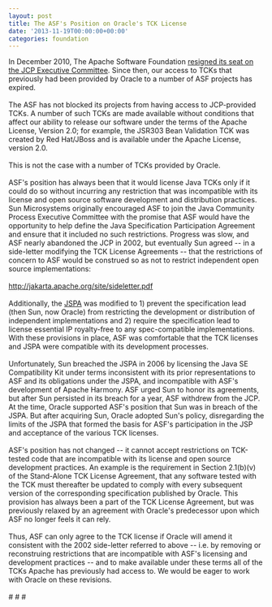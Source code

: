```yaml
---
layout: post
title: The ASF's Position on Oracle's TCK License
date: '2013-11-19T00:00:00+00:00'
categories: foundation
---
```

<div>In December 2010, The Apache Software Foundation <a href="https://blogs.apache.org/foundation/entry/the_asf_resigns_from_the">resigned its seat on the JCP Executive Committee</a>. Since then, our access to TCKs that previously had been provided by Oracle to a number of ASF projects has expired.</div> 
  <div><br /></div> 
  <div>The ASF has not blocked its projects from having access to JCP-provided TCKs. A number of such TCKs are made available without conditions that affect our ability to release our software under the terms of the Apache License, Version 2.0; for example, the JSR303 Bean Validation TCK was created by Red Hat/JBoss and is available under the Apache License, version 2.0.</div> 
  <div><br /></div> 
  <div>This is not the case with a number of TCKs provided by Oracle.</div> 
  <div><br /></div> 
  <div>ASF's position has always been that it would license Java TCKs only if it could do so without incurring any restriction that was incompatible with its license and open source software development and distribution practices. Sun Microsystems originally encouraged ASF to join the Java Community Process Executive Committee with the promise that ASF would have the opportunity to help define the Java Specification Participation Agreement and ensure that it included no such restrictions. Progress was slow, and ASF nearly abandoned the JCP in 2002, but eventually Sun agreed -- in a side-letter modifying the TCK License Agreements -- that the restrictions of concern to ASF would be construed so as not to restrict independent open source implementations:</div> 
  <div><br /></div> 
  <div> <a href="http://jakarta.apache.org/site/sideletter.pdf">http://jakarta.apache.org/site/sideletter.pdf</a></div> 
  <div><br /></div> 
  <div>Additionally, the <a href="http://jcp.org/aboutJava/communityprocess/JSPA2.pdf">JSPA</a> was modified to 1) prevent the specification lead (then Sun, now Oracle) from restricting the development or distribution of independent implementations and 2) require the specification lead to license essential IP royalty-free to any spec-compatible implementations. With these provisions in place, ASF was comfortable that the TCK licenses and JSPA were compatible with its development processes.</div> 
  <div><br /></div> 
  <div>Unfortunately, Sun breached the JSPA in 2006 by licensing the Java SE Compatibility Kit under terms inconsistent with its prior representations to ASF and its obligations under the JSPA, and incompatible with ASF's development of Apache Harmony. ASF urged Sun to honor its agreements, but after Sun persisted in its breach for a year, ASF withdrew from the JCP. At the time, Oracle supported ASF's position that Sun was in breach of the JSPA. But after acquiring Sun, Oracle adopted Sun's policy, disregarding the limits of the JSPA that formed the basis for ASF's participation in the JSP and acceptance of the various TCK licenses.</div> 
  <div><br /></div> 
  <div>ASF's position has not changed -- it cannot accept restrictions on TCK-tested code that are incompatible with its license and open source development practices. An example is the requirement in Section 2.1(b)(v) of the Stand-Alone TCK License Agreement, that any software tested with the TCK must thereafter be updated to comply with every subsequent version of the corresponding specification published by Oracle. This provision has always been a part of the TCK License Agreement, but was previously relaxed by an agreement with Oracle's predecessor upon which ASF no longer feels it can rely.</div> 
  <div><br /></div> 
  <div>Thus, ASF can only agree to the TCK license if Oracle will amend it consistent with the 2002 side-letter referred to above -- i.e. by removing or reconstruing restrictions that are incompatible with ASF's licensing and development practices -- and to make available under these terms all of the TCKs Apache has previously had access to. We would be eager to work with Oracle on these revisions.</div> 
  <div><br /></div> 
  <div># # #</div>
